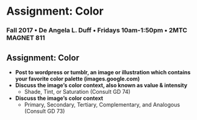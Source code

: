 # Assignment: Color

### Fall 2017 • De Angela L. Duff • Fridays 10am-1:50pm • 2MTC MAGNET 811

## Assignment: Color

* **Post to wordpress or tumblr, an image or illustration which contains your favorite color palette \(images.google.com\)**
* **Discuss the image’s color context, also known as value & intensity**
  * Shade, Tint, or Saturation \(Consult GD 74\)
* **Discuss the image’s color context**
  * Primary, Secondary, Tertiary, Complementary, and Analogous \(Consult GD 73\)

